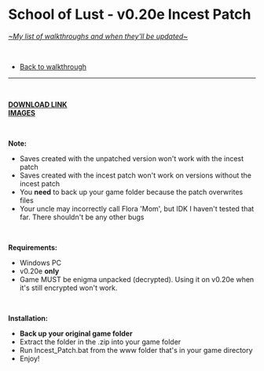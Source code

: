# School of Lust - v0.20e Incest Patch
[*\~My list of walkthroughs and when they'll be updated\~*](https://www.patreon.com/maimlain)

<br>

- [Back to walkthrough](https://github.com/maim-lain/schooloflust/blob/master/walkthrough.md)  
 
---

<br>

[**DOWNLOAD LINK**](http://www.mediafire.com/file/q5g25k9bbjc9j02/School%20of%20Lust%20Incest%20Patch.zip)  
[**IMAGES**](https://imgur.com/a/VO02I)

<br>

**Note:**  
- Saves created with the unpatched version won't work with the incest patch
- Saves created with the incest patch won't work on versions without the incest patch
- You **need** to back up your game folder because the patch overwrites files
- Your uncle may incorrectly call Flora 'Mom', but IDK I haven't tested that far. There shouldn't be any other bugs

<br>

**Requirements:**  
- Windows PC
- v0.20e **only**
- Game MUST be enigma unpacked (decrypted). Using it on v0.20e when it's still encrypted won't work.

<br>

**Installation:**  
- **Back up your original game folder**
- Extract the folder in the .zip into your game folder
- Run Incest_Patch.bat from the www folder that's in your game directory
- Enjoy!

